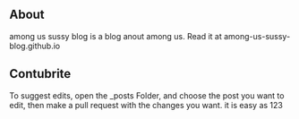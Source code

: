 ## About
among us sussy blog is a blog anout among us. Read it at among-us-sussy-blog.github.io

## Contubrite
To suggest  edits, open the _posts Folder, and choose the post you want to edit, then make a pull request with the changes you want. it is easy as 123
